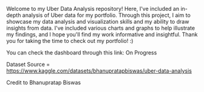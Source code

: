 Welcome to my Uber Data Analysis repository! Here, I've included an in-depth analysis of Uber data for my portfolio. Through this project, I aim to showcase my data analysis and visualization skills and my ability to draw insights from data. I've included various charts and graphs to help illustrate my findings, and I hope you'll find my work informative and insightful. Thank you for taking the time to check out my portfolio! :)

You can check the dashboard through this link: On Progress

Dataset Source = https://www.kaggle.com/datasets/bhanupratapbiswas/uber-data-analysis

Credit to Bhanupratap Biswas
